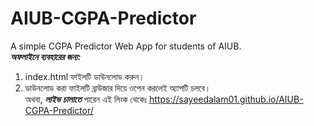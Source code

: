 # AIUB-CGPA-Predictor
A simple CGPA Predictor Web App for students of AIUB.  
***অফলাইনে ব্যবহারের জন্য:***  
1. index.html ফাইলটি ডাউনলোড করুন।  
2. ডাউনলোড করা ফাইলটি ব্রাউজার দিয়ে ওপেন করলেই অ্যাপটি চলবে।   
অথবা, ***লাইভ চালাতে*** পারেন এই লিংক থেকেঃ https://sayeedalam01.github.io/AIUB-CGPA-Predictor/ </br>


